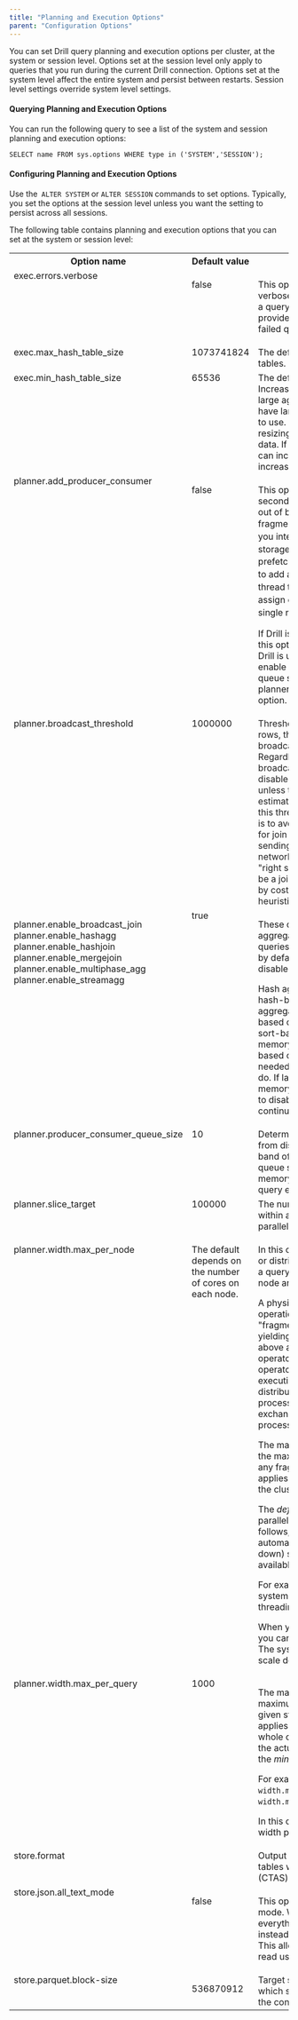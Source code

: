 ```yaml
---
title: "Planning and Execution Options"
parent: "Configuration Options"
---
```

You can set Drill query planning and execution options per cluster, at the
system or session level. Options set at the session level only apply to
queries that you run during the current Drill connection. Options set at the
system level affect the entire system and persist between restarts. Session
level settings override system level settings.

#### Querying Planning and Execution Options

You can run the following query to see a list of the system and session
planning and execution options:

    SELECT name FROM sys.options WHERE type in ('SYSTEM','SESSION');

#### Configuring Planning and Execution Options

Use the` ALTER SYSTEM` or `ALTER SESSION` commands to set options. Typically,
you set the options at the session level unless you want the setting to
persist across all sessions.

The following table contains planning and execution options that you can set
at the system or session level:

<table ><tbody><tr><th >Option name</th><th >Default value</th><th >Description</th></tr><tr><td valign="top" colspan="1" >exec.errors.verbose</td><td valign="top" colspan="1" ><p>false</p></td><td valign="top" colspan="1" ><p>This option enables or disables the verbose message that Drill returns when a query fails. When enabled, Drill provides additional information about failed queries.</p></td></tr><tr><td valign="top" colspan="1" ><span>exec.max_hash_table_size</span></td><td valign="top" colspan="1" >1073741824</td><td valign="top" colspan="1" ><span>The default maximum size for hash tables.</span></td></tr><tr><td valign="top" colspan="1" >exec.min_hash_table_size</td><td valign="top" colspan="1" >65536</td><td valign="top" colspan="1" >The default starting size for hash tables. Increasing this size is useful for very large aggregations or joins when you have large amounts of memory for Drill to use. Drill can spend a lot of time resizing the hash table as it finds new data. If you have large data sets, you can increase this hash table size to increase performance.</td></tr><tr><td valign="top" colspan="1" >planner.add_producer_consumer</td><td valign="top" colspan="1" ><p>false</p><p> </p></td><td valign="top" colspan="1" ><p>This option enables or disables a secondary reading thread that works out of band of the rest of the scanning fragment to prefetch data from disk. <span style="line-height: 1.4285715;background-color: transparent;">If you interact with a certain type of storage medium that is slow or does not prefetch much data, this option tells Drill to add a producer consumer reading thread to the operation. Drill can then assign one thread that focuses on a single reading fragment. </span></p><p>If Drill is using memory, you can disable this option to get better performance. If Drill is using disk space, you should enable this option and set a reasonable queue size for the planner.producer_consumer_queue_size option.</p></td></tr><tr><td valign="top" colspan="1" >planner.broadcast_threshold</td><td valign="top" colspan="1" >1000000</td><td valign="top" colspan="1" ><span style="color: rgb(34,34,34);">Threshold, in terms of a number of rows, that determines whether a broadcast join is chosen for a query. Regardless of the setting of the broadcast_join option (enabled or disabled), a broadcast join is not chosen unless the right side of the join is estimated to contain fewer rows than this threshold. The intent of this option is to avoid broadcasting too many rows for join purposes. Broadcasting involves sending data across nodes and is a network-intensive operation. (The &quot;right side&quot; of the join, which may itself be a join or simply a table, is determined by cost-based optimizations and heuristics during physical planning.)</span></td></tr><tr><td valign="top" colspan="1" ><p>planner.enable_broadcast_join<br />planner.enable_hashagg<br />planner.enable_hashjoin<br />planner.enable_mergejoin<br />planner.enable_multiphase_agg<br />planner.enable_streamagg</p></td><td valign="top" colspan="1" >true</td><td valign="top" colspan="1" ><p>These options enable or disable specific aggregation and join operators for queries. These operators are all enabled by default and in general should not be disabled.</p><p>Hash aggregation and hash join are hash-based operations. Streaming aggregation and merge join are sort-based operations. Both hash-based and sort-based operations consume memory; however, currently, hash-based operations do not spill to disk as needed, but the sort-based operations do. If large hash operations do not fit in memory on your system, you may need to disable these operations. Queries will continue to run, using alternative plans.</p></td></tr><tr><td valign="top" colspan="1" >planner.producer_consumer_queue_size</td><td valign="top" colspan="1" >10</td><td valign="top" colspan="1" >Determines how much data to prefetch from disk (in record batches) out of band of query execution. The larger the queue size, the greater the amount of memory that the queue and overall query execution consumes.</td></tr><tr><td valign="top" colspan="1" >planner.slice_target</td><td valign="top" colspan="1" >100000</td><td valign="top" colspan="1" >The number of records manipulated within a fragment before Drill parallelizes them.</td></tr><tr><td valign="top" colspan="1" ><p>planner.width.max_per_node</p><p> </p></td><td valign="top" colspan="1" ><p>The default depends on the number of cores on each node.</p></td><td valign="top" colspan="1" ><p>In this context &quot;width&quot; refers to fanout or distribution potential: the ability to run a query in parallel across the cores on a node and the nodes on a cluster.</p><p><span>A physical plan consists of intermediate operations, known as query &quot;fragments,&quot; that run concurrently, yielding opportunities for parallelism above and below each exchange operator in the plan. An exchange operator represents a breakpoint in the execution flow where processing can be distributed. For example, a single-process scan of a file may flow into an exchange operator, followed by a multi-process aggregation fragment.</span><span> </span></p><p>The maximum width per node defines the maximum degree of parallelism for any fragment of a query, but the setting applies at the level of a single node in the cluster.</p><p>The <em>default</em> maximum degree of parallelism per node is calculated as follows, with the theoretical maximum automatically scaled back (and rounded down) so that only 70% of the actual available capacity is taken into account:</p>
<script type="syntaxhighlighter" class="theme: Default; brush: java; gutter: false"><![CDATA[number of active drillbits (typically one per node) 
* number of cores per node
* 0.7]]></script>
<p>For example, on a single-node test system with 2 cores and hyper-threading enabled:</p>
<script type="syntaxhighlighter" class="theme: Default; brush: java; gutter: false"><![CDATA[1 * 4 * 0.7 = 3]]></script>
<p>When you modify the default setting, you can supply any meaningful number. The system does not automatically scale down your setting.</p></td></tr><tr><td valign="top" colspan="1" >planner.width.max_per_query</td><td valign="top" colspan="1" >1000</td><td valign="top" colspan="1" ><p>The max_per_query value also sets the maximum degree of parallelism for any given stage of a query, but the setting applies to the query as executed by the whole cluster (multiple nodes). In effect, the actual maximum width per query is the <em>minimum of two values</em>:</p>
<script type="syntaxhighlighter" class="theme: Default; brush: java; gutter: false"><![CDATA[min((number of nodes * width.max_per_node), width.max_per_query)]]></script>
<p>For example, on a 4-node cluster where <span><code>width.max_per_node</code> is set to 6 and </span><span><code>width.max_per_query</code> is set to 30:</span></p>
<script type="syntaxhighlighter" class="theme: Default; brush: java; gutter: false"><![CDATA[min((4 * 6), 30) = 24]]></script>
<p>In this case, the effective maximum width per query is 24, not 30.</p></td></tr><tr><td valign="top" colspan="1" >store.format</td><td valign="top" colspan="1" > </td><td valign="top" colspan="1" >Output format for data that is written to tables with the CREATE TABLE AS (CTAS) command.</td></tr><tr><td valign="top" colspan="1" >store.json.all_text_mode</td><td valign="top" colspan="1" ><p>false</p></td><td valign="top" colspan="1" ><p>This option enables or disables text mode. When enabled, Drill reads everything in JSON as a text object instead of trying to interpret data types. This allows complicated JSON to be read using CASE and CAST.</p></td></tr><tr><td valign="top" >store.parquet.block-size</td><td valign="top" ><p>536870912</p></td><td valign="top" >T<span style="color: rgb(34,34,34);">arget size for a parquet row group, which should be equal to or less than the configured HDFS block size. </span></td></tr></tbody></table>